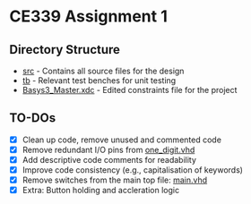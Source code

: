 # CE339 Assignment 1

## Directory Structure
- [src](./src/) - Contains all source files for the design
- [tb](./tb/) - Relevant test benches for unit testing
- [Basys3_Master.xdc](./Basys3_Master.xdc) - Edited constraints file for the project

## TO-DOs
- [x] Clean up code, remove unused and commented code
- [x] Remove redundant I/O pins from [one_digit.vhd](./src/one_digit.vhd)
- [x] Add descriptive code comments for readability
- [x] Improve code consistency (e.g., capitalisation of keywords)
- [x] Remove switches from the main top file: [main.vhd](./src/main.vhd)
- [x] Extra: Button holding and accleration logic